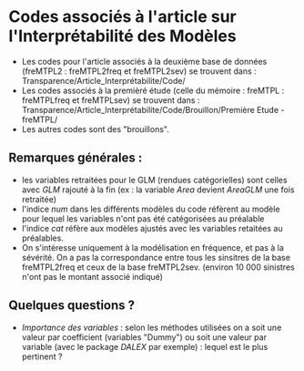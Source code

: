 # Codes associés à l'article sur l'Interprétabilité des Modèles
- Les codes pour l'article associés à la deuxième base de données (freMTPL2 : freMTPL2freq et freMTPL2sev) se trouvent dans : Transparence/Article_Interprétabilite/Code/
- Les codes associés à la premièré étude (celle du mémoire : freMTPL : freMTPLfreq et freMTPLsev) se trouvent dans : Transparence/Article_Interprétabilite/Code/Brouillon/Première Etude - freMTPL/
- Les autres codes sont des "brouillons".

## Remarques générales :
- les variables retraitées pour le GLM (rendues catégorielles) sont celles avec *GLM* rajouté à la fin (ex : la variable _Area_ devient _AreaGLM_ une fois retraitée)
- l'indice _num_ dans les différents modèles du code réfèrent au modèle pour lequel les variables n'ont pas été catégorisées au préalable 
- l'indice _cat_ réfère aux modèles ajustés avec les variables retaitées au préalables.
- On s'intéresse uniquement à la modélisation en fréquence, et pas à la sévérité. On a pas la correspondance entre tous les sinsitres de la base freMTPL2freq et ceux de la base freMTPL2sev. (environ 10 000 sinistres n'ont pas le montant associé indiqué)

## Quelques questions ?
- *Importance des variables* : selon les méthodes utilisées on a soit une valeur par coefficient (variables "Dummy") ou soit une valeur par variable (avec le package _DALEX_ par exemple) : lequel est le plus pertinent ?
